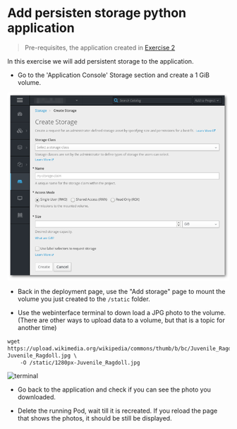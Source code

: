 # Add persisten storage python application

> Pre-requisites, the application created in [Exercise 2](/exercises/A02/index.html)

In this exercise we will add persistent storage to the application.

* Go to the 'Application Console' Storage section and create a 1 GiB volume.

![storage](img/storage.png)

* Back in the deployment page, use the "Add storage" page to mount the volume you just created to the `/static` folder.

* Use the webinterface terminal to down load a JPG photo to the volume. (There are other ways to upload data to a volume, but that is a topic for another time)

<pre><code>wget https://upload.wikimedia.org/wikipedia/commons/thumb/b/bc/Juvenile_Ragdoll.jpg/1280px-Juvenile_Ragdoll.jpg \
    -O /static/1280px-Juvenile_Ragdoll.jpg
</code></pre>

![terminal](/exercises/A03/img/terminal.png)

* Go back to the application and check if you can see the photo you downloaded.

* Delete the running Pod, wait till it is recreated. If you reload the page that shows the photos, it should be still be displayed.
